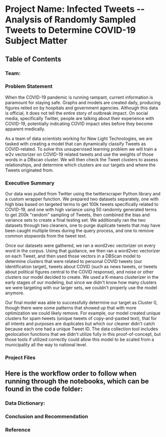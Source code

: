 # Project Name: Infected Tweets -- Analysis of Randomly Sampled Tweets to Determine COVID-19 Subject Matter  
  
## Table of Contents
### Team:
### Problem Statement  
When the COVID-19 pandemic is running rampant, current information is paramount for staying safe. Graphs and models are created daily, producing figures relied on by hospitals and government agencies. Although this data is official, it does not tell the entire story of outbreak impact. On social media, specifically Twitter, people are talking about their experience with COVID-19, potentially indicating COVID impact sites before they become apparent medically.

As a team of data scientists working for New Light Technologies, we are tasked with creating a model that can dynamically classify Tweets as COVID-related. To solve this unsupervised learning problem we will train a w2v vectorizer on COVID-19 related tweets and use the weights of those words in a DBscan cluster. We will then check the Tweet clusters to assess relationships, and determine which clusters are our targets and where the Tweets originated from.

### Executive Summary  
Our data was pulled from Twitter using the twitterscraper Python library and a custom wrapper function. We prepared two datasets separately, one with high bias based on targeted terms to get 100k tweets specifically related to COVID-19, and one with high variance using 50 randomly generated terms to get 200k "random" sampling of Tweets, then combined the bias and variance sets to create a final testing set. We additionally ran the two datasets through two cleaners, one to purge duplicate tweets that may have been caught multiple times during the query process, and one to remove common stopwords from the tweet text.  
  
Once our datasets were gathered, we ran a word2vec vectorizer on every word in the corpus. Using that guidance, we then ran a word2vec vectorizer on each Tweet, and then used those vectors in a DBScan model to determine clusters that were related to personal COVID tweets (our identification target), tweets about COVID (such as news tweets, or tweets about political figures central to the COVID response), and noise or other clusters our model decided to create. We used a K-means clusterizer in the early stages of our modeling, but since we didn't know how many clusters we were targeting with our larger sets, we couldn't properly use the model anymore.   
  
Our final model was able to successfully determine our target as Cluster 0, though there were some patterns that showed up that with more optimization we could likely remove. For example, our model created unique clusters for spam tweets (unique tweets of copy-and-pasted text), that for all intents and purposes are duplicates but which our cleaner didn't catch because each one had a unique Tweet ID. The data collection tool includes geolocation functions that we didn't utilize fully in this proof-of-concept, but those tools if utilized correctly could allow this model to be scaled from a municipality all the way to national level.  
  
### Project Files
Here is the workflow order to follow when running through the notebooks, which can be found in the code folder:  
-

### Data Dictionary:  
  
### Conclusion and Recommendation 
### Reference 
